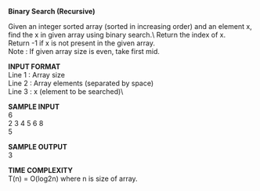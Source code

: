 **Binary Search (Recursive)**

Given an integer sorted array (sorted in increasing order) and an element x, find the x in given array using binary search.\ Return the index of x.\
Return -1 if x is not present in the given array.\
Note : If given array size is even, take first mid.

**INPUT FORMAT**\
Line 1 : Array size\
Line 2 : Array elements (separated by space)\
Line 3 : x (element to be searched)\

**SAMPLE INPUT**\
6\
2 3 4 5 6 8\
5

**SAMPLE OUTPUT**\
3

**TIME COMPLEXITY**\
T(n) = O(log2n) where n is size of array.